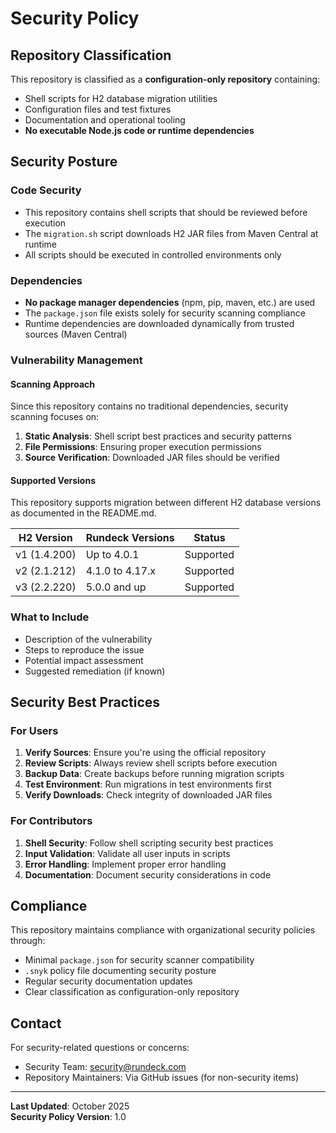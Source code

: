 # Security Policy

## Repository Classification

This repository is classified as a **configuration-only repository** containing:

- Shell scripts for H2 database migration utilities
- Configuration files and test fixtures
- Documentation and operational tooling
- **No executable Node.js code or runtime dependencies**

## Security Posture

### Code Security
- This repository contains shell scripts that should be reviewed before execution
- The `migration.sh` script downloads H2 JAR files from Maven Central at runtime
- All scripts should be executed in controlled environments only

### Dependencies
- **No package manager dependencies** (npm, pip, maven, etc.) are used
- The `package.json` file exists solely for security scanning compliance
- Runtime dependencies are downloaded dynamically from trusted sources (Maven Central)

### Vulnerability Management

#### Scanning Approach
Since this repository contains no traditional dependencies, security scanning focuses on:
1. **Static Analysis**: Shell script best practices and security patterns
2. **File Permissions**: Ensuring proper execution permissions
3. **Source Verification**: Downloaded JAR files should be verified

#### Supported Versions
This repository supports migration between different H2 database versions as documented in the README.md.

| H2 Version | Rundeck Versions | Status |
| ---------- | ---------------- | ------ |
| v1 (1.4.200) | Up to 4.0.1 | Supported |
| v2 (2.1.212) | 4.1.0 to 4.17.x | Supported |
| v3 (2.2.220) | 5.0.0 and up | Supported |

### What to Include
- Description of the vulnerability
- Steps to reproduce the issue
- Potential impact assessment
- Suggested remediation (if known)

## Security Best Practices

### For Users
1. **Verify Sources**: Ensure you're using the official repository
2. **Review Scripts**: Always review shell scripts before execution
3. **Backup Data**: Create backups before running migration scripts
4. **Test Environment**: Run migrations in test environments first
5. **Verify Downloads**: Check integrity of downloaded JAR files

### For Contributors
1. **Shell Security**: Follow shell scripting security best practices
2. **Input Validation**: Validate all user inputs in scripts
3. **Error Handling**: Implement proper error handling
4. **Documentation**: Document security considerations in code

## Compliance

This repository maintains compliance with organizational security policies through:

- Minimal `package.json` for security scanner compatibility
- `.snyk` policy file documenting security posture
- Regular security documentation updates
- Clear classification as configuration-only repository

## Contact

For security-related questions or concerns:
- Security Team: security@rundeck.com
- Repository Maintainers: Via GitHub issues (for non-security items)

---

**Last Updated**: October 2025  
**Security Policy Version**: 1.0